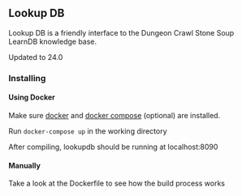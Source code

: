 ## Lookup DB

Lookup DB is a friendly interface to the Dungeon Crawl Stone Soup LearnDB knowledge base.

Updated to 24.0

### Installing

#### Using Docker
Make sure [docker](http://docker.io) and [docker compose](https://docs.docker.com/compose/) (optional) are installed.

Run `docker-compose up` in the working directory

After compiling, lookupdb should be running at localhost:8090

#### Manually
Take a look at the Dockerfile to see how the build process works
